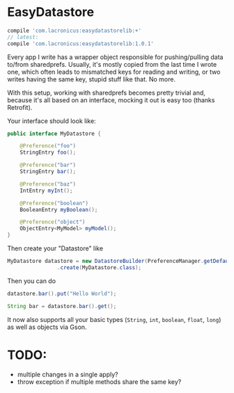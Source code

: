 # EasyDatastore

``` groovy
compile 'com.lacronicus:easydatastorelib:+'
// latest: 
compile 'com.lacronicus:easydatastorelib:1.0.1'
```

Every app I write has a wrapper object responsible for pushing/pulling data to/from sharedprefs. Usually, it's mostly copied from the last time I wrote one, which often leads to mismatched keys for reading and writing, or two writes having the same key, stupid stuff like that. No more. 

With this setup, working with sharedprefs becomes pretty trivial and, because it's all based on an interface, mocking it out is easy too (thanks Retrofit). 

Your interface should look like:

``` java
public interface MyDatastore {

    @Preference("foo")
    StringEntry foo();

    @Preference("bar")
    StringEntry bar();

    @Preference("baz")
    IntEntry myInt();

    @Preference("boolean")
    BooleanEntry myBoolean();

    @Preference("object")
    ObjectEntry<MyModel> myModel();
}

```

Then create your "Datastore" like 

``` java
MyDatastore datastore = new DatastoreBuilder(PreferenceManager.getDefaultSharedPreferences(context))
                .create(MyDatastore.class);
```


Then you can do 

``` java
datastore.bar().put("Hello World");

String bar = datastore.bar().get();
```

It now also supports all your basic types (`String`, `int`, `boolean`, `float`, `long`) as well as objects via Gson. 

# TODO:
* multiple changes in a single apply?
* throw exception if multiple methods share the same key?

